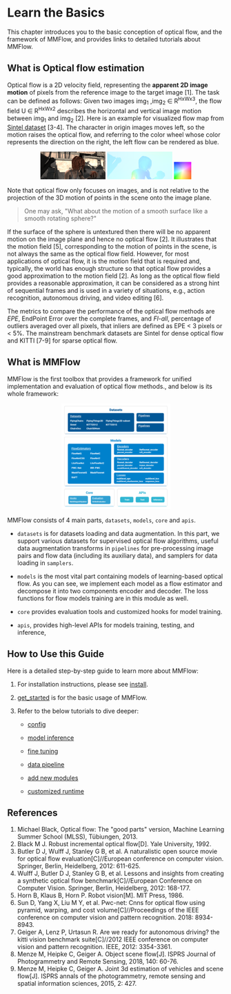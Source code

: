 # Learn the Basics

This chapter introduces you to the basic conception of optical flow, and the framework of
MMFlow, and provides links to detailed tutorials about MMFlow.

## What is Optical flow estimation

Optical flow is a 2D velocity field, representing the **apparent 2D image motion** of pixels from the reference image to the target image [1].
The task can be defined as follows: Given two images img<sub>1</sub> ,img<sub>2</sub> ∈ R<sup>HxWx3</sup>,
the flow field U ∈ R<sup>HxWx2</sup> describes the horizontal and vertical image motion between img<sub>1</sub> and img<sub>2</sub> [2].
Here is an example for visualized flow map from [Sintel dataset](http://sintel.is.tue.mpg.de/) [3-4]. The character in origin images moves left,
so the motion raises the optical flow, and referring to the color wheel whose color represents the direction on the right, the left flow can be rendered
as blue.

<div align=center>
<img src="../demo/frames.gif" width=30%/> <img src="../demo/frame_gt.png" width=30%/> <img src="../resources/color_wheel.png" width=8%/>
</div>

Note that optical flow only focuses on images, and is not relative to the projection of the 3D motion of points
in the scene onto the image plane.

>One may ask, "What about the motion of a smooth surface like a smooth rotating sphere?"

If the surface of the sphere is untextured then there will be no apparent motion on the image plane and hence no optical flow [2].
It illustrates that the motion field [5], corresponding to the motion of points in the scene,
is not always the same as the optical flow field. However, for most applications of optical flow,
it is the motion field that is required and, typically, the world has enough structure so that optical flow
provides a good approximation to the motion field [2]. As long as the optical flow field provides a reasonable approximation,
it can be considered as a strong hint of sequential frames and is used in a variety of situations, e.g., action recognition,
autonomous driving, and video editing [6].

The metrics to compare the performance of the optical flow methods are *EPE*, EndPoint Error over the complete frames,
and *Fl-all*, percentage of outliers averaged over all pixels, that inliers are defined as EPE < 3 pixels or < 5%.
The mainstream benchmark datasets are Sintel for dense optical flow and KITTI [7-9] for sparse optical flow.

## What is MMFlow

MMFlow is the first toolbox that provides a framework for unified implementation and evaluation of optical flow methods.,
and below is its whole framework:

<div align=center>
<img src="../resources/mmflow_framework.png" width=50%/>
</div>

MMFlow consists of 4 main parts, `datasets`, `models`, `core` and `apis`.

- `datasets` is for datasets loading and data augmentation. In this part,
we support various datasets for supervised optical flow algorithms,
useful data augmentation transforms in `pipelines` for pre-processing image pairs
and flow data (including its auxiliary data), and samplers for data loading in `samplers`.

- `models` is the most vital part containing models of learning-based optical flow.
As you can see, we implement each model as a flow estimator and decompose it into two components encoder and decoder.
The loss functions for flow models training are in this module as well.

- `core` provides evaluation tools and customized hooks for model training.

- `apis`, provides high-level APIs for models training, testing, and inference,

## How to Use this Guide

Here is a detailed step-by-step guide to learn more about MMFlow:

1. For installation instructions, please see [install](install.md).

2. [get_started](getting_started.md) is for the basic usage of MMFlow.

3. Refer to the below tutorials to dive deeper:

   - [config](docs/tutorials/0_config.md)

   - [model inference](docs/tutorials/1_inference.md)

   - [fine tuning](docs/tutorials/2_finetune.md)

   - [data pipeline](docs/tutorials/3_data_pipeline.md)

   - [add new modules](docs/tutorials/4_new_modules.md)

   - [customized runtime](docs/tutorials/5_customize_runtime.md)

## References

1. Michael Black, Optical flow: The "good parts" version, Machine Learning Summer School (MLSS), Tübiungen, 2013.
2. Black M J. Robust incremental optical flow[D]. Yale University, 1992.
3. Butler D J, Wulff J, Stanley G B, et al. A naturalistic open source movie for optical flow evaluation[C]//European conference on computer vision. Springer, Berlin, Heidelberg, 2012: 611-625.
4. Wulff J, Butler D J, Stanley G B, et al. Lessons and insights from creating a synthetic optical flow benchmark[C]//European Conference on Computer Vision. Springer, Berlin, Heidelberg, 2012: 168-177.
5. Horn B, Klaus B, Horn P. Robot vision[M]. MIT Press, 1986.
6. Sun D, Yang X, Liu M Y, et al. Pwc-net: Cnns for optical flow using pyramid, warping, and cost volume[C]//Proceedings of the IEEE conference on computer vision and pattern recognition. 2018: 8934-8943.
7. Geiger A, Lenz P, Urtasun R. Are we ready for autonomous driving? the kitti vision benchmark suite[C]//2012 IEEE conference on computer vision and pattern recognition. IEEE, 2012: 3354-3361.
8. Menze M, Heipke C, Geiger A. Object scene flow[J]. ISPRS Journal of Photogrammetry and Remote Sensing, 2018, 140: 60-76.
9. Menze M, Heipke C, Geiger A. Joint 3d estimation of vehicles and scene flow[J]. ISPRS annals of the photogrammetry, remote sensing and spatial information sciences, 2015, 2: 427.

